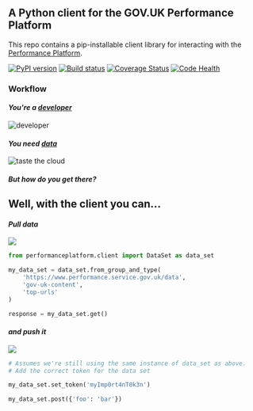 ## A Python client for the GOV.UK Performance Platform

This repo contains a pip-installable client library for interacting with the [Performance Platform](https://www.gov.uk/performance).

[![PyPI version](https://badge.fury.io/py/performanceplatform-client.svg)](https://pypi.python.org/pypi/performanceplatform-client)
[![Build status](https://travis-ci.org/alphagov/performanceplatform-client.svg?branch=master)](https://travis-ci.org/alphagov/performanceplatform-client)
[![Coverage Status](https://coveralls.io/repos/alphagov/performanceplatform-client/badge.png)](https://coveralls.io/r/alphagov/performanceplatform-client)
[![Code Health](https://landscape.io/github/alphagov/performanceplatform-client/master/landscape.png)](https://landscape.io/github/alphagov/performanceplatform-client/master)


### Workflow

#### *You're a [developer](http://en.wikipedia.org/wiki/Software_developer)*

<img src="http://f.cl.ly/items/2X3c2m0y0D381P3V2g2j/developer.jpg" alt="developer" stlye="width: 200px" />

#### *You need [data](https://github.com/alphagov/backdrop)*

![](http://f.cl.ly/items/2u262H2a3Q0w000Q3c3f/datacloud.jpg "taste the cloud")

#### *But how do you get there?*

## Well, with the client you can...

#### *Pull data*

![](http://cl.ly/image/2j3I050z1527/pullwhoosh.png)

```python
from performanceplatform.client import DataSet as data_set

my_data_set = data_set.from_group_and_type(
    'https://www.performance.service.gov.uk/data',
    'gov-uk-content',
    'top-urls'
)

response = my_data_set.get()
```

#### *and push it*

![](http://i.imgur.com/ksFT6Jx.jpg)

```python
# Assumes we're still using the same instance of data_set as above.
# Add the correct token for the data set

my_data_set.set_token('myImp0rt4nT0k3n')

my_data_set.post({'foo': 'bar'})
```
